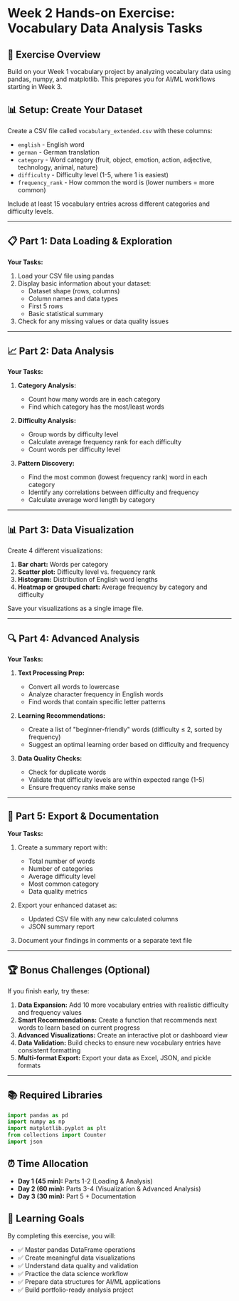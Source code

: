 # Week 2 Hands-on Exercise: Vocabulary Data Analysis Tasks

## 🎯 Exercise Overview
Build on your Week 1 vocabulary project by analyzing vocabulary data using pandas, numpy, and matplotlib. This prepares you for AI/ML workflows starting in Week 3.

## 📊 Setup: Create Your Dataset

Create a CSV file called `vocabulary_extended.csv` with these columns:
- `english` - English word
- `german` - German translation
- `category` - Word category (fruit, object, emotion, action, adjective, technology, animal, nature)
- `difficulty` - Difficulty level (1-5, where 1 is easiest)
- `frequency_rank` - How common the word is (lower numbers = more common)

Include at least 15 vocabulary entries across different categories and difficulty levels.

---

## 📋 Part 1: Data Loading & Exploration

**Your Tasks:**
1. Load your CSV file using pandas
2. Display basic information about your dataset:
    - Dataset shape (rows, columns)
    - Column names and data types
    - First 5 rows
    - Basic statistical summary
3. Check for any missing values or data quality issues

---

## 📈 Part 2: Data Analysis

**Your Tasks:**
1. **Category Analysis:**
    - Count how many words are in each category
    - Find which category has the most/least words

2. **Difficulty Analysis:**
    - Group words by difficulty level
    - Calculate average frequency rank for each difficulty
    - Count words per difficulty level

3. **Pattern Discovery:**
    - Find the most common (lowest frequency rank) word in each category
    - Identify any correlations between difficulty and frequency
    - Calculate average word length by category

---

## 📊 Part 3: Data Visualization

Create 4 different visualizations:

1. **Bar chart:** Words per category
2. **Scatter plot:** Difficulty level vs. frequency rank
3. **Histogram:** Distribution of English word lengths
4. **Heatmap or grouped chart:** Average frequency by category and difficulty

Save your visualizations as a single image file.

---

## 🔍 Part 4: Advanced Analysis

**Your Tasks:**
1. **Text Processing Prep:**
    - Convert all words to lowercase
    - Analyze character frequency in English words
    - Find words that contain specific letter patterns

2. **Learning Recommendations:**
    - Create a list of "beginner-friendly" words (difficulty ≤ 2, sorted by frequency)
    - Suggest an optimal learning order based on difficulty and frequency

3. **Data Quality Checks:**
    - Check for duplicate words
    - Validate that difficulty levels are within expected range (1-5)
    - Ensure frequency ranks make sense

---

## 💾 Part 5: Export & Documentation

**Your Tasks:**
1. Create a summary report with:
    - Total number of words
    - Number of categories
    - Average difficulty level
    - Most common category
    - Data quality metrics

2. Export your enhanced dataset as:
    - Updated CSV file with any new calculated columns
    - JSON summary report

3. Document your findings in comments or a separate text file

---

## 🏆 Bonus Challenges (Optional)

If you finish early, try these:

1. **Data Expansion:** Add 10 more vocabulary entries with realistic difficulty and frequency values
2. **Smart Recommendations:** Create a function that recommends next words to learn based on current progress
3. **Advanced Visualizations:** Create an interactive plot or dashboard view
4. **Data Validation:** Build checks to ensure new vocabulary entries have consistent formatting
5. **Multi-format Export:** Export your data as Excel, JSON, and pickle formats

---

## 📚 Required Libraries
```python
import pandas as pd
import numpy as np
import matplotlib.pyplot as plt
from collections import Counter
import json
```

## ⏰ Time Allocation
- **Day 1 (45 min):** Parts 1-2 (Loading & Analysis)
- **Day 2 (60 min):** Parts 3-4 (Visualization & Advanced Analysis)
- **Day 3 (30 min):** Part 5 + Documentation

## 🎯 Learning Goals
By completing this exercise, you will:
- ✅ Master pandas DataFrame operations
- ✅ Create meaningful data visualizations
- ✅ Understand data quality and validation
- ✅ Practice the data science workflow
- ✅ Prepare data structures for AI/ML applications
- ✅ Build portfolio-ready analysis project